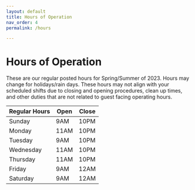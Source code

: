 ```yaml
---
layout: default
title: Hours of Operation
nav_order: 4
permalink: /hours

---
```


# Hours of Operation

These are our regular posted hours for Spring/Summer of 2023. Hours may change for holidays/rain days. These hours may not align with your scheduled shifts due to closing and opening procedures, clean up times, and other duties that are not related to guest facing operating hours.



| **Regular Hours** | Open | Close   |
|-------------------|------|---------|
| Sunday            | 9AM  | 10PM    |
| Monday            | 11AM | 10PM    |
| Tuesday           | 9AM  | 10PM    |
| Wednesday         | 11AM | 10PM    |
| Thursday          | 11AM | 10PM |
| Friday            | 9AM  | 12AM     |
| Saturday          | 9AM  | 12AM     |
